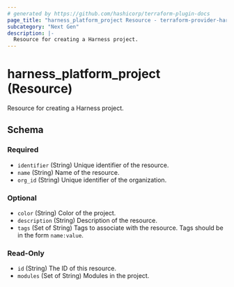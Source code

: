 ```yaml
---
# generated by https://github.com/hashicorp/terraform-plugin-docs
page_title: "harness_platform_project Resource - terraform-provider-harness"
subcategory: "Next Gen"
description: |-
  Resource for creating a Harness project.
---
```


# harness_platform_project (Resource)

Resource for creating a Harness project.



<!-- schema generated by tfplugindocs -->
## Schema

### Required

- `identifier` (String) Unique identifier of the resource.
- `name` (String) Name of the resource.
- `org_id` (String) Unique identifier of the organization.

### Optional

- `color` (String) Color of the project.
- `description` (String) Description of the resource.
- `tags` (Set of String) Tags to associate with the resource. Tags should be in the form `name:value`.

### Read-Only

- `id` (String) The ID of this resource.
- `modules` (Set of String) Modules in the project.


